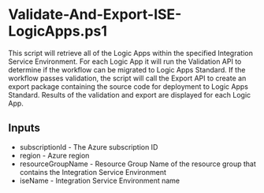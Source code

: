 # Validate-And-Export-ISE-LogicApps.ps1
This script will retrieve all of the Logic Apps within the specified Integration Service Environment. For each Logic App it will run the Validation API to determine if the workflow can be migrated to Logic Apps Standard. If the workflow passes validation, the script will call the Export API to create an export package containing the source code for deployment to Logic Apps Standard. Results of the validation and export are displayed for each Logic App.


## Inputs
- subscriptionId - The Azure subscription ID
- region - Azure region
- resourceGroupName - Resource Group Name of the resource group that contains the Integration Service Environment
- iseName - Integration Service Environment name